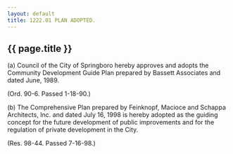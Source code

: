 ```yaml
---
layout: default 
title: 1222.01 PLAN ADOPTED.
---
```


{{ page.title }}
----------------

(a) Council of the City of Springboro hereby approves and adopts the
Community Development Guide Plan prepared by Bassett Associates and
dated June, 1989.

(Ord. 90-6. Passed 1-18-90.)

(b) The Comprehensive Plan prepared by Feinknopf, Macioce and Schappa
Architects, Inc. and dated July 16, 1998 is hereby adopted as the
guiding concept for the future development of public improvements and
for the regulation of private development in the City.

(Res. 98-44. Passed 7-16-98.)
